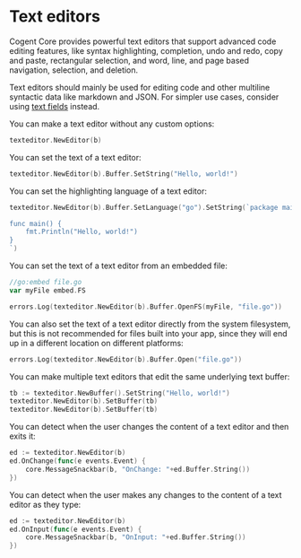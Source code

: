 # Text editors

Cogent Core provides powerful text editors that support advanced code editing features, like syntax highlighting, completion, undo and redo, copy and paste, rectangular selection, and word, line, and page based navigation, selection, and deletion.

Text editors should mainly be used for editing code and other multiline syntactic data like markdown and JSON. For simpler use cases, consider using [text fields](text-fields) instead.

You can make a text editor without any custom options:

```Go
texteditor.NewEditor(b)
```

You can set the text of a text editor:

```Go
texteditor.NewEditor(b).Buffer.SetString("Hello, world!")
```

You can set the highlighting language of a text editor:

```Go
texteditor.NewEditor(b).Buffer.SetLanguage("go").SetString(`package main

func main() {
    fmt.Println("Hello, world!")
}
`)
```

You can set the text of a text editor from an embedded file:

```go
//go:embed file.go
var myFile embed.FS
```

```Go
errors.Log(texteditor.NewEditor(b).Buffer.OpenFS(myFile, "file.go"))
```

You can also set the text of a text editor directly from the system filesystem, but this is not recommended for files built into your app, since they will end up in a different location on different platforms:

```go
errors.Log(texteditor.NewEditor(b).Buffer.Open("file.go"))
```

You can make multiple text editors that edit the same underlying text buffer:

```Go
tb := texteditor.NewBuffer().SetString("Hello, world!")
texteditor.NewEditor(b).SetBuffer(tb)
texteditor.NewEditor(b).SetBuffer(tb)
```

You can detect when the user changes the content of a text editor and then exits it:

```Go
ed := texteditor.NewEditor(b)
ed.OnChange(func(e events.Event) {
    core.MessageSnackbar(b, "OnChange: "+ed.Buffer.String())
})
```

You can detect when the user makes any changes to the content of a text editor as they type:

```Go
ed := texteditor.NewEditor(b)
ed.OnInput(func(e events.Event) {
    core.MessageSnackbar(b, "OnInput: "+ed.Buffer.String())
})
```
